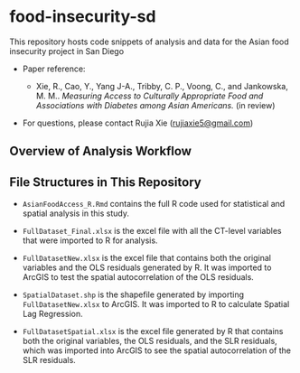 # food-insecurity-sd
This repository hosts code snippets of analysis and data for the Asian food insecurity project in San Diego

- Paper reference:
    - Xie, R., Cao, Y., Yang J-A., Tribby, C. P., Voong, C., and Jankowska, M. M.. *Measuring Access to Culturally Appropriate Food and Associations with Diabetes among Asian Americans.* (in review)

- For questions, please contact Rujia Xie (rujiaxie5@gmail.com)


## Overview of Analysis Workflow


## File Structures in This Repository
- `AsianFoodAccess_R.Rmd` contains the full R code used for statistical and spatial analysis in this study.

- `FullDataset_Final.xlsx` is the excel file with all the CT-level variables that were imported to R for analysis. 

- `FullDatasetNew.xlsx` is the excel file that contains both the original variables and the OLS residuals generated by R. It was imported to ArcGIS to test the spatial autocorrelation of the OLS residuals.

- `SpatialDataset.shp` is the shapefile generated by importing `FullDatasetNew.xlsx` to ArcGIS. It was imported to R to calculate Spatial Lag Regression. 

- `FullDatasetSpatial.xlsx` is the excel file generated by R that contains both the original variables, the OLS residuals, and the SLR residuals, which was imported into ArcGIS to see the spatial autocorrelation of the SLR residuals.

